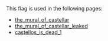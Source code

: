 This flag is used in the following pages:
 - [the_mural_of_castellar](../events/the_mural_of_castellar.md)
 - [the_mural_of_castellar_leaked](../events/the_mural_of_castellar_leaked.md)
 - [castellos_is_dead_1](../events/castellos_is_dead_1.md)
